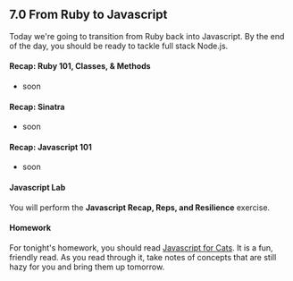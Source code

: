 ## 7.0 From Ruby to Javascript

Today we're going to transition from Ruby back into Javascript. By the end of the day, you should be ready to tackle full stack Node.js.

#### Recap: Ruby 101, Classes, & Methods

* soon

#### Recap: Sinatra

* soon

#### Recap: Javascript 101

* soon

#### Javascript Lab

You will perform the **Javascript Recap, Reps, and Resilience** exercise.

#### Homework

For tonight's homework, you should read [Javascript for Cats](http://jsforcats.com/). It is a fun, friendly read. As you read through it, take notes of concepts that are still hazy for you and bring them up tomorrow.
